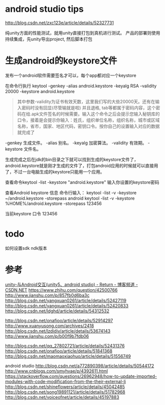 # android studio tips
http://blog.csdn.net/zxc123e/article/details/52327731

纯unity方面的性能测试，就用unity直接打包到真机进行测试。
产品的部署则使用持续集成，先unity导出project, 然后脚本打包


# 生成android的keystore文件

发布一个android软件需要签名才可以，每个app都对应一个keystore

在命令行执行
keytool -genkey -alias android.keystore -keyalg RSA -validity 20000 -keystore android.keystore

> 其中参数-validity为证书有效天数，这里我们写的大些20000天。还有在输入密码时没有回显(尽管输就是啦) 并且退格, tab等都属于密码内容，这个密码在给.apk文件签名的时候需要。输入这个命令之后会提示您输入秘钥库的口令，接着是会提示你输入：姓氏，组织单位名称，组织名称，城市或区域名称，省市，国家、地区代码，密钥口令。按你自己的设置输入对应的数据就完成了

-genkey 生成文件。
-alias 别名。
-keyalg 加密算法。
-validity 有效期。
-keystore 文件名。

生成完成之后在jdk的bin目录之下就可以找到生成的keystore文件了，android.keystore就是刚才生成的文件了，打包android应用的时候就可以直接用了，不过一台电脑生成的keystore只能用一个应用。

查看命令keytool -list -keystore "android.keystore" 输入你设置的keystore密码

查看Android keystore 信息
命令行输入：
keytool -list -v -keystore ~/android.keystore -storepass android
keytool -list -v -keystore %HOME%/android.keystore -storepass 123456


当前keystore
口令 123456


# todo 
如何设置sdk ndk版本

# 参考
[unity-与Android交互(unity5、android studio) - Return - 博客频道 - CSDN.NET](http://blog.csdn.net/yangxuan0261/article/details/52427119)
https://www.zhihu.com/question/42500766
http://www.jianshu.com/p/857fb0d6ba3c
http://blog.csdn.net/yangxuan0261/article/details/52427119
http://blog.csdn.net/yangxuan0261/article/details/52420833
http://blog.csdn.net/ldghd/article/details/54312532

http://blog.csdn.net/onafioo/article/details/52914297
http://www.xuanyusong.com/archives/2418
http://blog.csdn.net/lzdidiv/article/details/53674143
http://www.jianshu.com/p/b00f9b7fdb06

http://blog.csdn.net/qq_27802721/article/details/52431376
http://blog.csdn.net/onafioo/article/details/51841368
http://blog.csdn.net/maomaoxiaohuo/article/details/51556749

 android studio
 http://blog.csdn.net/a772890398/article/details/50544172
http://www.cnblogs.com/smyhvae/p/4392611.html
https://stackoverflow.com/questions/26962948/how-to-update-imported-modules-with-code-modification-from-the-their-external-li
http://blog.csdn.net/shineflowers/article/details/45042485
http://blog.csdn.net/song19891121/article/details/51782968
http://blog.csdn.net/voiceofnet/article/details/45197883

